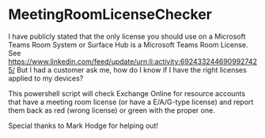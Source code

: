 # MeetingRoomLicenseChecker

I have publicly stated that the only license you should use on a Microsoft Teams Room System or Surface Hub is a Microsoft Teams Room License.
See https://www.linkedin.com/feed/update/urn:li:activity:6924332446909927425/
But I had a customer ask me, how do I know if I have the right licenses applied to my devices?  

This powershell script will check Exchange Online for resource accounts that have a meeting room license (or have a E/A/G-type license) and
report them back as red (wrong license) or green with the proper one. 

Special thanks to Mark Hodge for helping out! 
